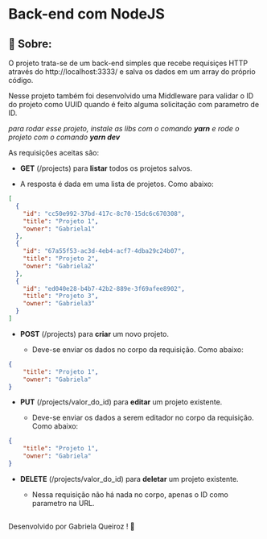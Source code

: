
# Back-end com NodeJS

## 📖 Sobre:
O projeto trata-se de um back-end simples que recebe requisiçes HTTP através do http://localhost:3333/ e salva os dados em um array do próprio código.

Nesse projeto também foi desenvolvido uma Middleware para validar o ID do projeto como UUID quando é feito alguma solicitação com parametro de ID.

*para rodar esse projeto, instale as libs com o comando **yarn** e rode o projeto com o comando **yarn dev***

As requisições aceitas são:

+ **GET** (/projects) para **listar** todos os projetos salvos.

+ A resposta é dada em uma lista de projetos. Como abaixo:
```JSON
[
  {
    "id": "cc50e992-37bd-417c-8c70-15dc6c670308",
    "title": "Projeto 1",
    "owner": "Gabriela1"
  },
  {
    "id": "67a55f53-ac3d-4eb4-acf7-4dba29c24b07",
    "title": "Projeto 2",
    "owner": "Gabriela2"
  },
  {
    "id": "ed040e28-b4b7-42b2-889e-3f69afee8902",
    "title": "Projeto 3",
    "owner": "Gabriela3"
  }
]
```

+ **POST** (/projects) para **criar** um novo projeto.

  + Deve-se enviar os dados no corpo da requisição. Como abaixo:

```JSON
{
	"title": "Projeto 1",
	"owner": "Gabriela"
}
```

+ **PUT** (/projects/valor_do_id) para **editar** um projeto existente.

  + Deve-se enviar os dados a serem editador no corpo da requisição. Como abaixo:

```JSON
{
	"title": "Projeto 1",
	"owner": "Gabriela"
}
```

+ **DELETE** (/projects/valor_do_id) para **deletar** um projeto existente.

  + Nessa requisição não há nada no corpo, apenas o ID como parametro na URL.


##
Desenvolvido por Gabriela Queiroz ! 💜
